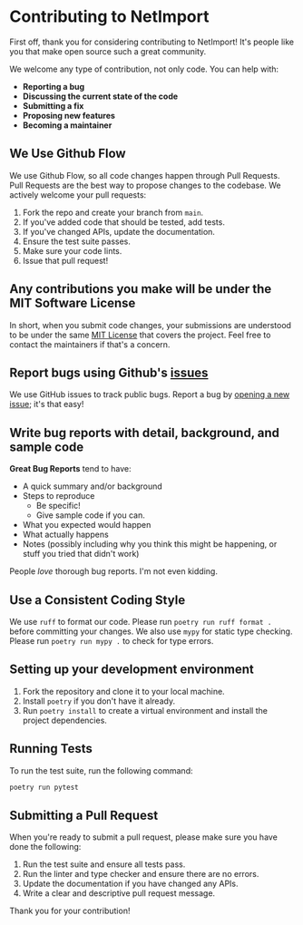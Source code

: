 # Contributing to NetImport

First off, thank you for considering contributing to NetImport! It's people like you that make open source such a great community.

We welcome any type of contribution, not only code. You can help with:
*   **Reporting a bug**
*   **Discussing the current state of the code**
*   **Submitting a fix**
*   **Proposing new features**
*   **Becoming a maintainer**

## We Use Github Flow

We use Github Flow, so all code changes happen through Pull Requests.
Pull Requests are the best way to propose changes to the codebase. We actively welcome your pull requests:

1.  Fork the repo and create your branch from `main`.
2.  If you've added code that should be tested, add tests.
3.  If you've changed APIs, update the documentation.
4.  Ensure the test suite passes.
5.  Make sure your code lints.
6.  Issue that pull request!

## Any contributions you make will be under the MIT Software License

In short, when you submit code changes, your submissions are understood to be under the same [MIT License](http://choosealicense.com/licenses/mit/) that covers the project. Feel free to contact the maintainers if that's a concern.

## Report bugs using Github's [issues](https://github.com/beilak/netimport/issues)

We use GitHub issues to track public bugs. Report a bug by [opening a new issue](); it's that easy!

## Write bug reports with detail, background, and sample code

**Great Bug Reports** tend to have:

*   A quick summary and/or background
*   Steps to reproduce
    *   Be specific!
    *   Give sample code if you can.
*   What you expected would happen
*   What actually happens
*   Notes (possibly including why you think this might be happening, or stuff you tried that didn't work)

People *love* thorough bug reports. I'm not even kidding.

## Use a Consistent Coding Style

We use `ruff` to format our code. Please run `poetry run ruff format .` before committing your changes.
We also use `mypy` for static type checking. Please run `poetry run mypy .` to check for type errors.

## Setting up your development environment

1.  Fork the repository and clone it to your local machine.
2.  Install `poetry` if you don't have it already.
3.  Run `poetry install` to create a virtual environment and install the project dependencies.

## Running Tests

To run the test suite, run the following command:
```bash
poetry run pytest
```

## Submitting a Pull Request

When you're ready to submit a pull request, please make sure you have done the following:

1.  Run the test suite and ensure all tests pass.
2.  Run the linter and type checker and ensure there are no errors.
3.  Update the documentation if you have changed any APIs.
4.  Write a clear and descriptive pull request message.

Thank you for your contribution!
